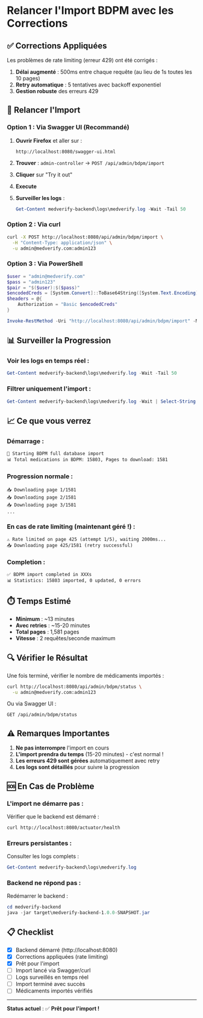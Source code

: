 # Relancer l'Import BDPM avec les Corrections

## ✅ Corrections Appliquées

Les problèmes de rate limiting (erreur 429) ont été corrigés :

1. **Délai augmenté** : 500ms entre chaque requête (au lieu de 1s toutes les 10 pages)
2. **Retry automatique** : 5 tentatives avec backoff exponentiel
3. **Gestion robuste** des erreurs 429

## 🚀 Relancer l'Import

### Option 1 : Via Swagger UI (Recommandé)

1. **Ouvrir Firefox** et aller sur :

   ```
   http://localhost:8080/swagger-ui.html
   ```

2. **Trouver** : `admin-controller` → `POST /api/admin/bdpm/import`

3. **Cliquer** sur "Try it out"

4. **Execute**

5. **Surveiller les logs** :
   ```powershell
   Get-Content medverify-backend\logs\medverify.log -Wait -Tail 50
   ```

### Option 2 : Via curl

```bash
curl -X POST http://localhost:8080/api/admin/bdpm/import \
  -H "Content-Type: application/json" \
  -u admin@medverify.com:admin123
```

### Option 3 : Via PowerShell

```powershell
$user = "admin@medverify.com"
$pass = "admin123"
$pair = "$($user):$($pass)"
$encodedCreds = [System.Convert]::ToBase64String([System.Text.Encoding]::ASCII.GetBytes($pair))
$headers = @{
    Authorization = "Basic $encodedCreds"
}

Invoke-RestMethod -Uri "http://localhost:8080/api/admin/bdpm/import" -Method Post -Headers $headers
```

## 📊 Surveiller la Progression

### Voir les logs en temps réel :

```powershell
Get-Content medverify-backend\logs\medverify.log -Wait -Tail 50
```

### Filtrer uniquement l'import :

```powershell
Get-Content medverify-backend\logs\medverify.log -Wait | Select-String "Downloading page"
```

## 📈 Ce que vous verrez

### Démarrage :

```
🚀 Starting BDPM full database import
📊 Total medications in BDPM: 15803, Pages to download: 1581
```

### Progression normale :

```
📥 Downloading page 1/1581
📥 Downloading page 2/1581
📥 Downloading page 3/1581
...
```

### En cas de rate limiting (maintenant géré !) :

```
⚠️ Rate limited on page 425 (attempt 1/5), waiting 2000ms...
📥 Downloading page 425/1581 (retry successful)
```

### Completion :

```
✅ BDPM import completed in XXXs
📊 Statistics: 15803 imported, 0 updated, 0 errors
```

## ⏱️ Temps Estimé

- **Minimum** : ~13 minutes
- **Avec retries** : ~15-20 minutes
- **Total pages** : 1,581 pages
- **Vitesse** : 2 requêtes/seconde maximum

## 🔍 Vérifier le Résultat

Une fois terminé, vérifier le nombre de médicaments importés :

```bash
curl http://localhost:8080/api/admin/bdpm/status \
  -u admin@medverify.com:admin123
```

Ou via Swagger UI :

```
GET /api/admin/bdpm/status
```

## ⚠️ Remarques Importantes

1. **Ne pas interrompre** l'import en cours
2. **L'import prendra du temps** (15-20 minutes) - c'est normal !
3. **Les erreurs 429 sont gérées** automatiquement avec retry
4. **Les logs sont détaillés** pour suivre la progression

## 🆘 En Cas de Problème

### L'import ne démarre pas :

Vérifier que le backend est démarré :

```bash
curl http://localhost:8080/actuator/health
```

### Erreurs persistantes :

Consulter les logs complets :

```powershell
Get-Content medverify-backend\logs\medverify.log
```

### Backend ne répond pas :

Redémarrer le backend :

```powershell
cd medverify-backend
java -jar target\medverify-backend-1.0.0-SNAPSHOT.jar
```

## 📋 Checklist

- [x] Backend démarré (http://localhost:8080)
- [x] Corrections appliquées (rate limiting)
- [x] Prêt pour l'import
- [ ] Import lancé via Swagger/curl
- [ ] Logs surveillés en temps réel
- [ ] Import terminé avec succès
- [ ] Médicaments importés vérifiés

---

**Status actuel** : ✅ **Prêt pour l'import !**


